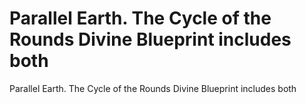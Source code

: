# Parallel Earth. The Cycle of the Rounds Divine Blueprint includes both

Parallel Earth. The Cycle of the Rounds Divine Blueprint includes both